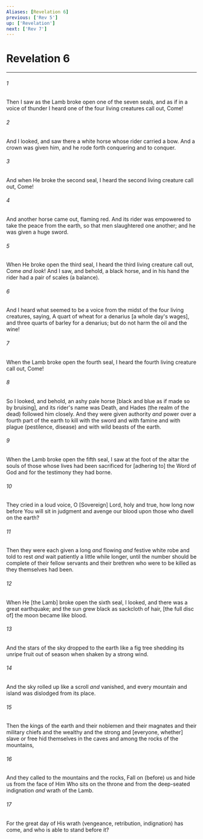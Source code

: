 ```yaml
---
Aliases: [Revelation 6]
previous: ['Rev 5']
up: ['Revelation']
next: ['Rev 7']
---
```

# Revelation 6

***


###### 1 


Then I saw as the Lamb broke open one of the seven seals, and as if in a voice of thunder I heard one of the four living creatures call out, Come! 


###### 2 


And I looked, and saw there a white horse whose rider carried a bow. And a crown was given him, and he rode forth conquering and to conquer. 


###### 3 


And when He broke the second seal, I heard the second living creature call out, Come! 


###### 4 


And another horse came out, flaming red. And its rider was empowered to take the peace from the earth, so that men slaughtered one another; and he was given a huge sword. 


###### 5 


When He broke open the third seal, I heard the third living creature call out, Come _and look_! And I saw, and behold, a black horse, and in his hand the rider had a pair of scales (a balance). 


###### 6 


And I heard what seemed to be a voice from the midst of the four living creatures, saying, A quart of wheat for a denarius [a whole day's wages], and three quarts of barley for a denarius; but do not harm the oil and the wine! 


###### 7 


When the Lamb broke open the fourth seal, I heard the fourth living creature call out, Come! 


###### 8 


So I looked, and behold, an ashy pale horse [black and blue as if made so by bruising], and its rider's name was Death, and Hades (the realm of the dead) followed him closely. And they were given authority _and_ power over a fourth part of the earth to kill with the sword and with famine and with plague (pestilence, disease) and with wild beasts of the earth. 


###### 9 


When the Lamb broke open the fifth seal, I saw at the foot of the altar the souls of those whose lives had been sacrificed for [adhering to] the Word of God and for the testimony they had borne. 


###### 10 


They cried in a loud voice, O [Sovereign] Lord, holy and true, how long now before You will sit in judgment and avenge our blood upon those who dwell on the earth? 


###### 11 


Then they were each given a long _and_ flowing _and_ festive white robe and told to rest _and_ wait patiently a little while longer, until the number should be complete of their fellow servants and their brethren who were to be killed as they themselves had been. 


###### 12 


When He [the Lamb] broke open the sixth seal, I looked, and there was a great earthquake; and the sun grew black as sackcloth of hair, [the full disc of] the moon became like blood. 


###### 13 


And the stars of the sky dropped to the earth like a fig tree shedding its unripe fruit out of season when shaken by a strong wind. 


###### 14 


And the sky rolled up like a scroll _and_ vanished, and every mountain and island was dislodged from its place. 


###### 15 


Then the kings of the earth and their noblemen and their magnates and their military chiefs and the wealthy and the strong and [everyone, whether] slave or free hid themselves in the caves and among the rocks of the mountains, 


###### 16 


And they called to the mountains and the rocks, Fall on (before) us and hide us from the face of Him Who sits on the throne and from the deep-seated indignation _and_ wrath of the Lamb. 


###### 17 


For the great day of His wrath (vengeance, retribution, indignation) has come, and who is able to stand before it?

